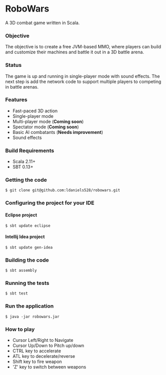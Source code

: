 # RoboWars

A 3D combat game written in Scala.

### Objective

The objective is to create a free JVM-based MMO, where players can build and customize their machines
and battle it out in a 3D battle arena.

### Status

The game is up and running in single-player mode with sound effects. The next step is add the network code to 
support multiple players to competing in battle arenas.

### Features

* Fast-paced 3D action
* Single-player mode
* Multi-player mode (**Coming soon**)
* Spectator mode (**Coming soon**)
* Basic AI combatants (**Needs improvement**)
* Sound effects

### Build Requirements

* Scala 2.11+
* SBT 0.13+

### Getting the code

    $ git clone git@github.com:ldaniels528/robowars.git

### Configuring the project for your IDE

#### Eclipse project
    $ sbt update eclipse
    
#### Intellij Idea project
    $ sbt update gen-idea

### Building the code

    $ sbt assembly
      
### Running the tests

    $ sbt test    
    
### Run the application

	$ java -jar robowars.jar

### How to play

* Cursor Left/Right to Navigate
* Cursor Up/Down to Pitch up/down
* CTRL key to accelerate
* ATL key to decelerate/reverse
* Shift key to fire weapon
* 'Z' key to switch between weapons
